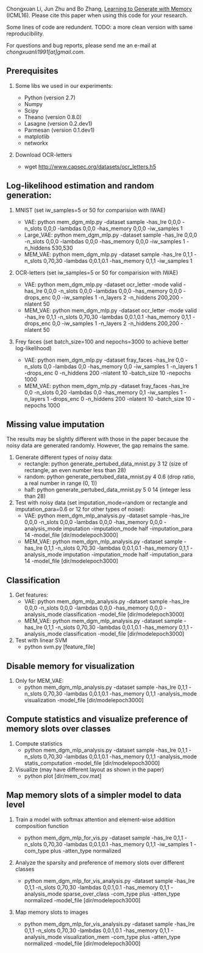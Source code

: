 Chongxuan Li, Jun Zhu and Bo Zhang, [Learning to Generate with Memory](http://arxiv.org/abs/1602.07416) (ICML16).
Please cite this paper when using this code for your research.

Some lines of code are redundent. TODO: a more clean version with same reproducibility.

For questions and bug reports, please send me an e-mail at _chongxuanli1991[at]gmail.com_.


## Prerequisites

1. Some libs we used in our experiments:
    - Python (version 2.7)
    - Numpy
    - Scipy
    - Theano (version 0.8.0)
    - Lasagne (version 0.2.dev1)
    - Parmesan (version 0.1.dev1)
    - matplotlib
    - networkx

2. Download OCR-letters
    - wget http://www.capsec.org/datasets/ocr_letters.h5

## Log-likelihood estimation and random generation:
1. MNIST (set iw_samples=5 or 50 for comparision with IWAE)
    - VAE: python mem_dgm_mlp.py -dataset sample -has_lre 0,0,0 -n_slots 0,0,0 -lambdas 0,0,0 -has_memory 0,0,0 -iw_samples 1
    - Large_VAE: python mem_dgm_mlp.py -dataset sample -has_lre 0,0,0 -n_slots 0,0,0 -lambdas 0,0,0 -has_memory 0,0,0 -iw_samples 1 -n_hiddens 530,530
    - MEM_VAE: python mem_dgm_mlp.py -dataset sample -has_lre 0,1,1 -n_slots 0,70,30 -lambdas 0,0.1,0.1 -has_memory 0,1,1 -iw_samples 1

2. OCR-letters (set iw_samples=5 or 50 for comparision with IWAE)
    - VAE: python mem_dgm_mlp.py -dataset ocr_letter -mode valid -has_lre 0,0,0 -n_slots 0,0,0 -lambdas 0,0,0 -has_memory 0,0,0 -drops_enc 0,0 -iw_samples 1 -n_layers 2 -n_hiddens 200,200 -nlatent 50
    - MEM_VAE: python mem_dgm_mlp.py -dataset ocr_letter -mode valid -has_lre 0,1,1 -n_slots 0,70,30 -lambdas 0,0.1,0.1 -has_memory 0,1,1 -drops_enc 0,0 -iw_samples 1 -n_layers 2 -n_hiddens 200,200 -nlatent 50

3. Frey faces (set batch_size=100 and nepochs=3000 to achieve better log-likelihood)
    - VAE: python mem_dgm_mlp.py -dataset fray_faces -has_lre 0,0 -n_slots 0,0 -lambdas 0,0 -has_memory 0,0 -iw_samples 1 -n_layers 1 -drops_enc 0 -n_hiddens 200 -nlatent 10 -batch_size 10 -nepochs 1000
    - MEM_VAE: python mem_dgm_mlp.py -dataset fray_faces -has_lre 0,0 -n_slots 0,20 -lambdas 0,0 -has_memory 0,1 -iw_samples 1 -n_layers 1 -drops_enc 0 -n_hiddens 200 -nlatent 10 -batch_size 10 -nepochs 1000

## Missing value imputation 

The results may be slightly different with those in the paper because the noisy data are generated randomly. However, the gap remains the same.

1. Generate different types of noisy data:
    - rectangle: python generate_pertubed_data_mnist.py 3 12 (size of rectangle, an even number less than 28)
    - random: python generate_pertubed_data_mnist.py 4 0.6 (drop ratio, a real number in range (0, 1))
    - half: python generate_pertubed_data_mnist.py 5 0 14 (integer less than 28)
2. Test with noisy data (set imputation_mode=random or rectangle and imputation_para=0.6 or 12 for other types of noise):
    - VAE: python mem_dgm_mlp_analysis.py -dataset sample -has_lre 0,0,0 -n_slots 0,0,0 -lambdas 0,0,0 -has_memory 0,0,0 -analysis_mode imputation -imputation_mode half -imputation_para 14 -model_file [dir/modelepoch3000]
    - MEM_VAE: python mem_dgm_mlp_analysis.py -dataset sample -has_lre 0,1,1 -n_slots 0,70,30 -lambdas 0,0.1,0.1 -has_memory 0,1,1 -analysis_mode imputation -imputation_mode half -imputation_para 14 -model_file [dir/modelepoch3000]

## Classification
1. Get features:
    - VAE: python mem_dgm_mlp_analysis.py -dataset sample -has_lre 0,0,0 -n_slots 0,0,0 -lambdas 0,0,0 -has_memory 0,0,0 -analysis_mode classification -model_file [dir/modelepoch3000]
    - MEM_VAE: python mem_dgm_mlp_analysis.py -dataset sample -has_lre 0,1,1 -n_slots 0,70,30 -lambdas 0,0.1,0.1 -has_memory 0,1,1 -analysis_mode classification -model_file [dir/modelepoch3000]
2. Test with linear SVM    
    - python svm.py [feature_file]

## Disable memory for visualization
1. Only for MEM_VAE:
    - python mem_dgm_mlp_analysis.py -dataset sample -has_lre 0,1,1 -n_slots 0,70,30 -lambdas 0,0.1,0.1 -has_memory 0,1,1 -analysis_mode visualization -model_file [dir/modelepoch3000]

## Compute statistics and visualize preference of memory slots over classes
1. Compute statistics 
    - python mem_dgm_mlp_analysis.py -dataset sample -has_lre 0,1,1 -n_slots 0,70,30 -lambdas 0,0.1,0.1 -has_memory 0,1,1 -analysis_mode statis_computation -model_file [dir/modelepoch3000]
2. Visualize (may have different layout as shown in the paper)
    - python plot [dir/mem_cov.mat]

## Map memory slots of a simpler model to data level
1. Train a model with softmax attention and element-wise addition composition function
    - python mem_dgm_mlp_for_vis.py -dataset sample -has_lre 0,1,1 -n_slots 0,70,30 -lambdas 0,0.1,0.1 -has_memory 0,1,1 -iw_samples 1 -com_type plus -atten_type normalized

2. Analyze the sparsity and preference of memory slots over different classes
    - python mem_dgm_mlp_for_vis_analysis.py -dataset sample -has_lre 0,1,1 -n_slots 0,70,30 -lambdas 0,0.1,0.1 -has_memory 0,1,1 -analysis_mode sparse_over_class -com_type plus -atten_type normalized -model_file [dir/modelepoch3000]

3. Map memory slots to images
    - python mem_dgm_mlp_for_vis_analysis.py -dataset sample -has_lre 0,1,1 -n_slots 0,70,30 -lambdas 0,0.1,0.1 -has_memory 0,1,1 -analysis_mode visualization_mem -com_type plus -atten_type normalized -model_file [dir/modelepoch3000]